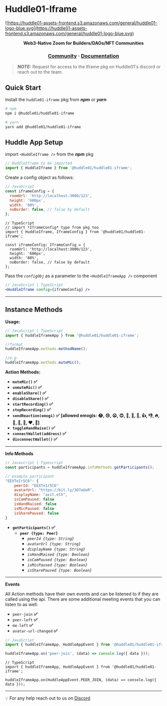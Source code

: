 # Huddle01-Iframe

![https://huddle01-assets-frontend.s3.amazonaws.com/general/huddle01-logo-blue.svg](https://huddle01-assets-frontend.s3.amazonaws.com/general/huddle01-logo-blue.svg)

<p align="center">
  <strong>Web3-Native Zoom for Builders/DAOs/NFT Communities</strong>
</p>

<h3 align="center">
  <a href="https://discord.gg/EYqfS32jYc">Community</a>
  <span> · </span>
  <a href="https://beneficial-jackrabbit-442.notion.site/Huddle01-Sync-Documentation-d7283ea395f24b788c54bffdfc3cd082">Documentation</a>
</h3>

> **_NOTE:_** Request for access to the Iframe pkg on Huddle01's discord or reach out to the team.

## Quick Start

Install the `huddle01-iframe` pkg from **_npm_** or **_yarn_**

```bash
# npm
npm i @huddle01/huddle01-iframe

# yarn
yarn add @huddle01/huddle01-iframe
```

## **Huddle App Setup**

import `<HuddleIframe />` from the **_npm_** pkg

```jsx
// HuddleIframe to be imported
import { HuddleIframe } from '@huddle01/huddle01-iframe';
```

Create a config object as follows:

```jsx
// JavaScript
const iframeConfig = {
  roomUrl: 'http://localhost:3000/123',
  height: '600px',
  width: '80%',
  noBorder: false, // false by default
};
```

```tsx
// TypeScript
// import *IframeConfig* type from pkg too
import { HuddleIframe, IframeConfig } from '@huddle01/huddle01-iframe';

const iframeConfig: IframeConfig = {
  roomUrl: 'http://localhost:3000/123',
  height: '600px',
  width: '80%',
  noBorder: false, // false by default
};
```

Pass the _`configObj`_ as a parameter to the `<HuddleIframeApp />` component

```jsx
// JavaScript | TypeScript
<HuddleIframe config={iframeConfig} />
```

---

## Instance Methods

**Usage:**

```jsx
// JavaScript | TypeScript
import { huddleIframeApp } from '@huddle01/huddle01-iframe';

//format
huddleIframeApp.methods.methodName();

//e.g.
huddleIframeApp.methods.muteMic();
```

**Action Methods:**

- **`muteMic()` ✅**
- **`unmuteMic()` ✅**
- **`enableShare()` ✅**
- **`disableShare()` ✅**
- **`startRecording()` ✅**
- **`stopRecording()` ✅**
- **`sendReaction(emogi)` ✅**
  **[allowed emogis: 😂, 😢, 😦, 😍, 🤔, 👀, 🙌, 👍, 👎, 🔥, 🍻, 🚀, 🎉, ❤️, 💯]**
- **`toggleHandRaise()` ✅**
- **`connectWallet(address)` ✅**
- **`disconnectWallet()` ✅**

---

**Info Methods**

```jsx
// Javascript | Typescript
const participants = huddleIframeApp.infoMethods.getParticipants();
```

```jsx
// example participant
"EEXTeIr5C6": {
	peerId: "EEXTeIr5C6"
	avatarUrl: "https://bit.ly/3O7wUeR",
	displayName: "axit.eth",
	isCamPaused: false
	isHandRaised: false
	isMicPaused: false
	isSharePaused: false
}
```

- **`getParticipants()` ✅**
  - **`peer {type: Peer}`**
    - _`peerId {type: String}`_
    - _`avatarUrl {type: String}`_
    - _`displayName {type: String}`_
    - _`isHandRaised {type: Boolean}`_
    - _`isCamPaused {type: Boolean}`_
    - _`isMicPaused {type: Boolean}`_
    - _`isSharePaused {type: Boolean}`_

---

**Events**

All Action methods have their own events and can be listened to if they are called using the api.
There are some additional meeting events that you can listen to as well:

- `peer-join` **✅**
- `peer-left` **✅**
- `me-left` **✅**
- `avatar-url-changed` **✅**

```jsx
// JavaScript
import { huddleIframeApp, HuddleAppEvent } from '@huddle01/huddle01-iframe';

huddleIframeApp.on('peer-join', (data) => console.log({ data }));
```

```tsx
// TypeScript
import { huddleIframeApp, HuddleAppEvent } from '@huddle01/huddle01-iframe';

huddleIframeApp.on(HuddleAppEvent.PEER_JOIN, (data) => console.log({ data }));
```

---

💡 For any help reach out to us on
[Discord](https://discord.com/invite/EYqfS32jYc)
